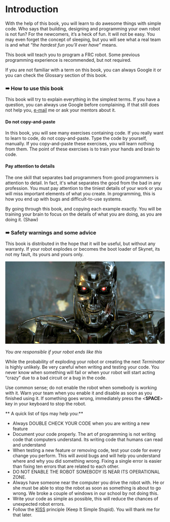 # Introduction

With the help of this book, you will learn to do awesome things with simple code. Who says that building, designing and programming your own robot is not fun? For the newcomers, it’s a heck of fun. It will not be easy. You may even forget the concept of sleeping, but you will see what a real team is and what *“the hardest fun you’ll ever have”* means.

This book will teach you to program a FRC robot. Some previous programming experience is recommended, but not required.

If you are not familiar with a term on this book, you can always Google it or you can check the Glossary section of this book.

### ➠ How to use this book
This book will try to explain everything in the simplest terms. If you have a question, you can always use Google before complaining. If that still does not help you, [e-mail](mailto:alex_spataru@outlook.com) me or ask your mentors about it.

#### Do not copy-and-paste
In this book, you will see many exercises containing code. If you really want to learn to code, do not copy-and-paste. Type the code by yourself, manually. If you copy-and-paste these exercises, you will learn nothing from them. The point of these exercises is to train your hands and brain to code.

#### Pay attention to details
The one skill that separates bad programmers from good programmers is attention to detail. In fact, it's what separates the good from the bad in any profession. You must pay attention to the tiniest details of your work or you will miss important elements of what you create. In programming, this is how you end up with bugs and difficult-to-use systems.

By going through this book, and copying each example exactly. You will be training your brain to focus on the details of what you are doing, as you are doing it. (Shaw)


### ➠ Safety warnings and some advice

This book is distributed in the hope that it will be useful, but without any warranty. If your robot explodes or becomes the boot loader of Skynet, its not my fault, its yours and yours only.

![Terminator](../Images/Terminator.jpg)

*You are responsible if your robot ends like this*

While the probability of exploding your robot or creating the next *Terminator* is highly unlikely. Be very careful when writing and testing your code. You never know when something will fail or when your robot will start acting “crazy” due to a bad circuit or a bug in the code.

Use common sense; do not enable the robot when somebody is working with it. Warn your team when you enable it and disable as soon as you finished using it. If something goes wrong, immediately press the &lt;**SPACE**&gt; key in your keyboard to stop the robot.

** A quick list of tips may help you:**
- Always DOUBLE CHECK YOUR CODE when you are writing a new feature
- Document your code properly. The art of programming is not writing code that computers understand. Its writing code that humans can read and understand
- When testing a new feature or removing code, test your code for every change you perform. This will avoid bugs and will help you understand where and why you did something wrong. Fixing a single error is easier than fixing ten errors that are related to each other.
- DO NOT ENABLE THE ROBOT SOMEBODY IS NEAR ITS OPERATIONAL ZONE.
- Always have someone near the computer you drive the robot with. He or she must be able to stop the robot as soon as something is about to go wrong. We broke a couple of windows in our school by not doing this.
- Write your code as simple as possible, this will reduce the chances of unexpected robot errors.
- Follow the [KISS](http://www.techopedia.com/definition/20262/keep-it-simple-stupid-principle-kiss-principle) principle (Keep It Simple Stupid). You will thank me for that later.
